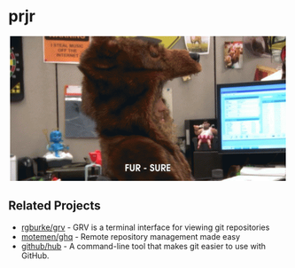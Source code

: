 # prjr

<div align="center">
    <img src="https://raw.githubusercontent.com/dunstontc/assets/master/gifs/fur-sure.gif" alt="fur_sure"/>
</div>

## Related Projects

- [rgburke/grv](https://github.com/rgburke/grv) - GRV is a terminal interface for viewing git repositories 
- [motemen/ghq](https://github.com/motemen/ghq) - Remote repository management made easy 
- [github/hub](https://github.com/github/hub) - A command-line tool that makes git easier to use with GitHub.
